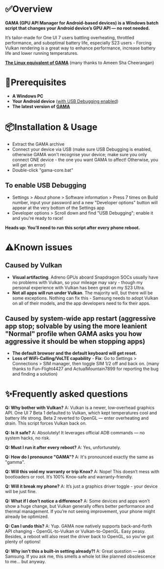 # ✅Overview

**GAMA (GPU API Manager for Android-based devices) is a Windows batch script that changes your Android device’s GPU API — no root needed.**

It’s tailor-made for One UI 7 users battling overheating, throttled performance, and suboptimal battery life, especially S23 users - Forcing Vulkan rendering is a great way to enhance performance, increase battery life and lower running temperatures.

[**The Linux equivalent of GAMA**](https://github.com/Ameen-Sha-Cheerangan/s23-ultra-vulkan-linux-script) (many thanks to Ameen Sha Cheerangan)

# 🧩Prerequisites
* **A Windows PC**
* **Your Android device** ([with USB Debugging enabled](https://github.com/popovicialinc/gama/blob/main/README.md#to-enable-usb-debugging))
* **The latest version of** [**GAMA**](https://github.com/popovicialinc/gama/releases/latest)


# 📦Installation & Usage
* Extract the GAMA archive
* Connect your device via USB (make sure USB Debugging is enabled, otherwise GAMA won't recognise your device; make sure you only connect ONE device - the one you want GAMA to affect! Otherwise, you will get an error)
* Double-click "gama-core.bat"

## To enable USB Debugging
* Settings > About phone > Software information > Press 7 times on Build number, input your password and a new "Developer options" button will appear at the very bottom of the Settings app
* Developer options > Scroll down and find "USB Debugging"; enable it and you're ready to race!

**Heads up: You’ll need to run this script after every phone reboot.**

# ⚠️Known issues
## Caused by Vulkan
* **Visual artifacting**. Adreno GPUs aboard Snapdragon SOCs usually have no problems with Vulkan, so your mileage may vary - though my personal experience with Vulkan has been great on my S23 Ultra.
* **Not all apps will run under Vulkan**. The majority will, but there will be some exceptions. Nothing can fix this - Samsung needs to adopt Vulkan on all of their models, and the app developers need to fix their apps.

## Caused by system-wide app restart (aggressive app stop; solvable by using the more leanient "Normal" profile when GAMA asks you how aggressive it should be when stopping apps)
* **The default browser and the default keyboard will get reset.**
* **Loss of WiFi-Calling/VoLTE capability** - **Fix**: Go to Settings > Connections > SIM manager, then toggle SIM 1/2 off and back on. (many thanks to Fun-Flight4427 and ActualMountain7899 for reporting the bug and finding a solution)

# ✨Frequently asked questions

**Q: Why bother with Vulkan?**
A: Vulkan is a newer, low‑overhead graphics API. One UI 7 Beta 1 defaulted to Vulkan, which kept temperatures cool and battery life strong. Beta 2 reverted to OpenGL — enter overheating and drain. This script forces Vulkan back on.

**Q: Is it safe?**
A: Absolutely! It leverages official ADB commands — no system hacks, no risk.

**Q: Must I run it after every reboot?**
A: Yes, unfortunately.

**Q: How do I pronounce "GAMA"?**
A: It's pronounced exactly the same as "gamma".

**Q: Will this void my warranty or trip Knox?**
A: Nope! This doesn’t mess with bootloaders or root. It’s 100% Knox-safe and warranty-friendly.

**Q: Will it break my phone?**
A: It’s just a graphics driver toggle - your device will be just fine.

**Q: What if I don’t notice a difference?**
A: Some devices and apps won’t show a huge change, but Vulkan generally offers better performance and thermal management. If you’re not seeing improvement, your phone might already be optimized.

**Q: Can I undo this?**
A: Yup. GAMA now natively supports back-and-forth API changing - OpenGL-to-Vulkan or Vulkan-to-OpenGL. Easy peasy. Besides, a reboot wIll also reset the driver back to OpenGL, so you've got plenty of options!

**Q: Why isn’t this a built-in setting already?!**
A: Great question — ask Samsung. If you ask me, this smells a whole lot like planned obsolescence to me... but anyway.
